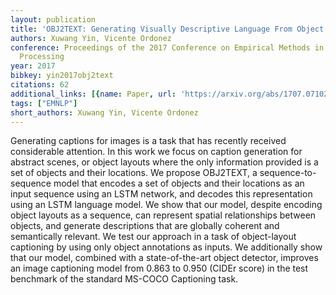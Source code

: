```yaml
---
layout: publication
title: 'OBJ2TEXT: Generating Visually Descriptive Language From Object Layouts'
authors: Xuwang Yin, Vicente Ordonez
conference: Proceedings of the 2017 Conference on Empirical Methods in Natural Language
  Processing
year: 2017
bibkey: yin2017obj2text
citations: 62
additional_links: [{name: Paper, url: 'https://arxiv.org/abs/1707.07102'}]
tags: ["EMNLP"]
short_authors: Xuwang Yin, Vicente Ordonez
---
```

Generating captions for images is a task that has recently received
considerable attention. In this work we focus on caption generation for
abstract scenes, or object layouts where the only information provided is a set
of objects and their locations. We propose OBJ2TEXT, a sequence-to-sequence
model that encodes a set of objects and their locations as an input sequence
using an LSTM network, and decodes this representation using an LSTM language
model. We show that our model, despite encoding object layouts as a sequence,
can represent spatial relationships between objects, and generate descriptions
that are globally coherent and semantically relevant. We test our approach in a
task of object-layout captioning by using only object annotations as inputs. We
additionally show that our model, combined with a state-of-the-art object
detector, improves an image captioning model from 0.863 to 0.950 (CIDEr score)
in the test benchmark of the standard MS-COCO Captioning task.